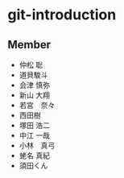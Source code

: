 ﻿# git-introduction

## Member
- 仲松 聡
- 道貝駿斗
- 会津 慎弥
- 新山 大翔
- 若宮　奈々
- 西田樹
- 塚田 浩二
- 中江 一哉
- 小林　真弓
- 蛯名 真紀
- 須田くん
